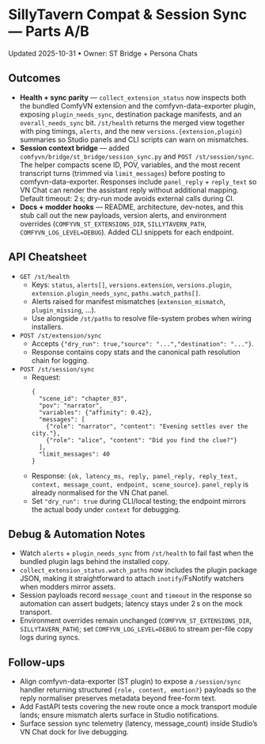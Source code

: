 # SillyTavern Compat & Session Sync — Parts A/B  
Updated 2025-10-31 • Owner: ST Bridge + Persona Chats

## Outcomes
- **Health + sync parity** — `collect_extension_status` now inspects both the bundled
  ComfyVN extension and the comfyvn-data-exporter plugin, exposing `plugin_needs_sync`,
  destination package manifests, and an `overall_needs_sync` bit. `/st/health` returns
  the merged view together with ping timings, `alerts`, and the new
  `versions.{extension,plugin}` summaries so Studio panels and CLI scripts can warn on
  mismatches.
- **Session context bridge** — added `comfyvn/bridge/st_bridge/session_sync.py` and
  `POST /st/session/sync`. The helper compacts scene ID, POV, variables, and the most
  recent transcript turns (trimmed via `limit_messages`) before posting to
  comfyvn-data-exporter. Responses include `panel_reply` + `reply_text` so VN Chat can
  render the assistant reply without additional mapping. Default timeout: 2 s; dry-run
  mode avoids external calls during CI.
- **Docs + modder hooks** — README, architecture, dev-notes, and this stub call out the
  new payloads, version alerts, and environment overrides (`COMFYVN_ST_EXTENSIONS_DIR`,
  `SILLYTAVERN_PATH`, `COMFYVN_LOG_LEVEL=DEBUG`). Added CLI snippets for each endpoint.

## API Cheatsheet
- `GET /st/health`
  - Keys: `status`, `alerts[]`, `versions.extension`, `versions.plugin`,
    `extension.plugin_needs_sync`, `paths.watch_paths[]`.
  - Alerts raised for manifest mismatches (`extension_mismatch`, `plugin_missing`, …).
  - Use alongside `/st/paths` to resolve file-system probes when wiring installers.
- `POST /st/extension/sync`
  - Accepts `{"dry_run": true,"source": "...","destination": "..."}`.
  - Response contains copy stats and the canonical path resolution chain for logging.
- `POST /st/session/sync`
  - Request:
    ```jsonc
    {
      "scene_id": "chapter_03",
      "pov": "narrator",
      "variables": {"affinity": 0.42},
      "messages": [
        {"role": "narrator", "content": "Evening settles over the city."},
        {"role": "alice", "content": "Did you find the clue?"}
      ],
      "limit_messages": 40
    }
    ```
  - Response: `{ok, latency_ms, reply, panel_reply, reply_text, context, message_count,
    endpoint, scene_source}`. `panel_reply` is already normalised for the VN Chat panel.
  - Set `"dry_run": true` during CLI/local testing; the endpoint mirrors the actual body
    under `context` for debugging.

## Debug & Automation Notes
- Watch `alerts` + `plugin_needs_sync` from `/st/health` to fail fast when the bundled
  plugin lags behind the installed copy.
- `collect_extension_status.watch_paths` now includes the plugin package JSON, making it
  straightforward to attach `inotify`/FsNotify watchers when modders mirror assets.
- Session payloads record `message_count` and `timeout` in the response so automation can
  assert budgets; latency stays under 2 s on the mock transport.
- Environment overrides remain unchanged (`COMFYVN_ST_EXTENSIONS_DIR`, `SILLYTAVERN_PATH`);
  set `COMFYVN_LOG_LEVEL=DEBUG` to stream per-file copy logs during syncs.

## Follow-ups
- Align comfyvn-data-exporter (ST plugin) to expose a `/session/sync` handler returning
  structured `{role, content, emotion?}` payloads so the reply normaliser preserves
  metadata beyond free-form text.
- Add FastAPI tests covering the new route once a mock transport module lands; ensure
  mismatch alerts surface in Studio notifications.
- Surface session sync telemetry (latency, message_count) inside Studio’s VN Chat dock
  for live debugging.
